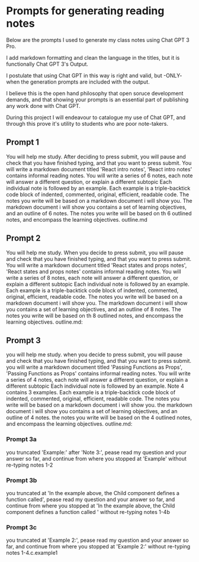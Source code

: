 # Prompts for generating reading notes

Below are the prompts I used to generate my class notes using Chat GPT 3 Pro.

I add markdown formatting and clean the language in the titles, but it is functionally Chat GPT 3's Output.

I postulate that using Chat GPT in this way is right and valid, but -ONLY- when the generation prompts are included with the output.

I believe this is the open hand philosophy that open soruce development demands, and that showing your prompts is an essential part of publishing any work done with Chat GPT.

During this project I will endeavour to catalogue my use of Chat GPT, and through this prove it's utility to students who are poor note-takers.

## Prompt 1

You will help me study.
After deciding to press submit, you will pause and check that you have finished typing, and that you want to press submit.
You will write a markdown document titled 'React intro notes',
'React intro notes' contains informal reading notes.
You will write a series of 6 notes, each note will answer a different question, or explain a different subtopic
Each individual note is followed by an example.
Each example is a triple-backtick code block of indented, commented, original, efficient, readable code.
The notes you write will be based on a markdown document i will show you.
The markdown document i will show you contains a set of learning objectives, and an outline of 6 notes.
The notes you write will be based on th 6 outlined notes, and encompass the learning objectives.
outline.md

## Prompt 2

You will help me study.
When you decide to press submit, you will pause and check that you have finished typing, and that you want to press submit.
You will write a markdown document titled 'React states and props notes', 'React states and props notes' contains informal reading notes.
You will write a series of 8 notes, each note will answer a different question, or explain a different subtopic Each individual note is followed by an example.
Each example is a triple-backtick code block of indented, commented, original, efficient, readable code. The notes you write will be based on a markdown document i will show you.
The markdown document i will show you contains a set of learning objectives, and an outline of 8 notes. The notes you write will be based on th 8 outlined notes, and encompass the learning objectives.
outline.md:

## Prompt 3

you will help me study.
when you decide to press submit, you will pause and check that you have finished typing, and that you want to press submit. you will write a markdown document titled 'Passing Functions as Props', 'Passing Functions as Props' contains informal reading notes. You will write a series of 4 notes, each note will answer a different question, or explain a different subtopic Each individual note is followed by an example. Note 4 contains 3 examples. Each example is a triple-backtick code block of indented, commented, original, efficient, readable code. The notes you write will be based on a markdown document i will show you. the markdown document i will show you contains a set of learning objectives, and an outline of 4 notes. the notes you write will be based on the 4 outlined notes, and encompass the learning objectives.
outline.md:

### Prompt 3a

you truncated 'Example:' after 'Note 3:', pease read my question and your answer so far, and continue from where you stopped at 'Example' without re-typing notes 1-2

### Prompt 3b

you truncated at 'In the example above, the Child component defines a function called', pease read my question and your answer so far, and continue from where you stopped at 'In the example above, the Child component defines a function called ' without re-typing notes 1-4b

### Prompt 3c

you truncated at 'Example 2:', pease read my question and your answer so far, and continue from where you stopped at 'Example 2:' without re-typing notes 1-4.c.example1
